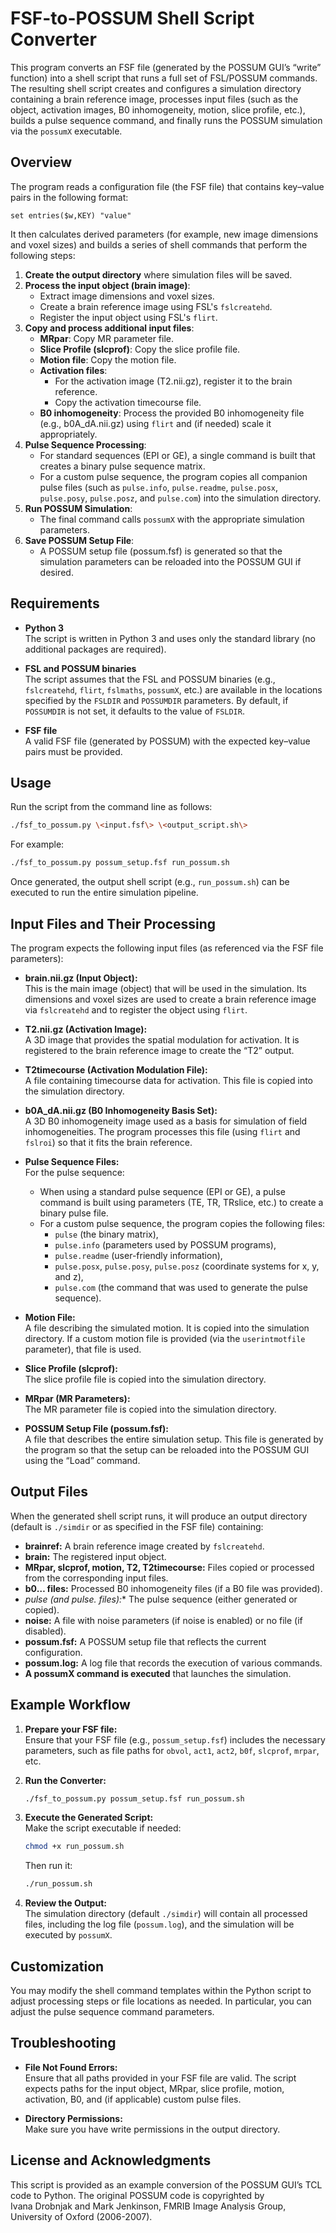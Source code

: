 # FSF-to-POSSUM Shell Script Converter

This program converts an FSF file (generated by the POSSUM GUI’s “write” function) into a shell script that runs a full set of FSL/POSSUM commands. The resulting shell script creates and configures a simulation directory containing a brain reference image, processes input files (such as the object, activation images, B0 inhomogeneity, motion, slice profile, etc.), builds a pulse sequence command, and finally runs the POSSUM simulation via the `possumX` executable.

## Overview

The program reads a configuration file (the FSF file) that contains key–value pairs in the following format:

```
set entries($w,KEY) "value"
```

It then calculates derived parameters (for example, new image dimensions and voxel sizes) and builds a series of shell commands that perform the following steps:

1. **Create the output directory** where simulation files will be saved.
2. **Process the input object (brain image)**:  
   - Extract image dimensions and voxel sizes.
   - Create a brain reference image using FSL's `fslcreatehd`.
   - Register the input object using FSL's `flirt`.
3. **Copy and process additional input files**:
   - **MRpar**: Copy MR parameter file.
   - **Slice Profile (slcprof)**: Copy the slice profile file.
   - **Motion file**: Copy the motion file.
   - **Activation files**:  
     - For the activation image (T2.nii.gz), register it to the brain reference.
     - Copy the activation timecourse file.
   - **B0 inhomogeneity**: Process the provided B0 inhomogeneity file (e.g., b0A_dA.nii.gz) using `flirt` and (if needed) scale it appropriately.
4. **Pulse Sequence Processing**:
   - For standard sequences (EPI or GE), a single command is built that creates a binary pulse sequence matrix.
   - For a custom pulse sequence, the program copies all companion pulse files (such as `pulse.info`, `pulse.readme`, `pulse.posx`, `pulse.posy`, `pulse.posz`, and `pulse.com`) into the simulation directory.
5. **Run POSSUM Simulation**:
   - The final command calls `possumX` with the appropriate simulation parameters.
6. **Save POSSUM Setup File**:
   - A POSSUM setup file (possum.fsf) is generated so that the simulation parameters can be reloaded into the POSSUM GUI if desired.

## Requirements

- **Python 3**  
  The script is written in Python 3 and uses only the standard library (no additional packages are required).

- **FSL and POSSUM binaries**  
  The script assumes that the FSL and POSSUM binaries (e.g., `fslcreatehd`, `flirt`, `fslmaths`, `possumX`, etc.) are available in the locations specified by the `FSLDIR` and `POSSUMDIR` parameters. By default, if `POSSUMDIR` is not set, it defaults to the value of `FSLDIR`.

- **FSF file**  
  A valid FSF file (generated by POSSUM) with the expected key–value pairs must be provided.

## Usage

Run the script from the command line as follows:

```bash
./fsf_to_possum.py \<input.fsf\> \<output_script.sh\>
```

For example:

```bash
./fsf_to_possum.py possum_setup.fsf run_possum.sh
```

Once generated, the output shell script (e.g., `run_possum.sh`) can be executed to run the entire simulation pipeline.

## Input Files and Their Processing

The program expects the following input files (as referenced via the FSF file parameters):

- **brain.nii.gz (Input Object):**  
  This is the main image (object) that will be used in the simulation. Its dimensions and voxel sizes are used to create a brain reference image via `fslcreatehd` and to register the object using `flirt`.

- **T2.nii.gz (Activation Image):**  
  A 3D image that provides the spatial modulation for activation. It is registered to the brain reference image to create the “T2” output.

- **T2timecourse (Activation Modulation File):**  
  A file containing timecourse data for activation. This file is copied into the simulation directory.

- **b0A_dA.nii.gz (B0 Inhomogeneity Basis Set):**  
  A 3D B0 inhomogeneity image used as a basis for simulation of field inhomogeneities. The program processes this file (using `flirt` and `fslroi`) so that it fits the brain reference.

- **Pulse Sequence Files:**  
  For the pulse sequence:
  - When using a standard pulse sequence (EPI or GE), a pulse command is built using parameters (TE, TR, TRslice, etc.) to create a binary pulse file.
  - For a custom pulse sequence, the program copies the following files:
    - `pulse` (the binary matrix),
    - `pulse.info` (parameters used by POSSUM programs),
    - `pulse.readme` (user-friendly information),
    - `pulse.posx`, `pulse.posy`, `pulse.posz` (coordinate systems for x, y, and z),
    - `pulse.com` (the command that was used to generate the pulse sequence).

- **Motion File:**  
  A file describing the simulated motion. It is copied into the simulation directory. If a custom motion file is provided (via the `userintmotfile` parameter), that file is used.

- **Slice Profile (slcprof):**  
  The slice profile file is copied into the simulation directory.

- **MRpar (MR Parameters):**  
  The MR parameter file is copied into the simulation directory.

- **POSSUM Setup File (possum.fsf):**  
  A file that describes the entire simulation setup. This file is generated by the program so that the setup can be reloaded into the POSSUM GUI using the “Load” command.

## Output Files

When the generated shell script runs, it will produce an output directory (default is `./simdir` or as specified in the FSF file) containing:

- **brainref:** A brain reference image created by `fslcreatehd`.
- **brain:** The registered input object.
- **MRpar, slcprof, motion, T2, T2timecourse:** Files copied or processed from the corresponding input files.
- **b0… files:** Processed B0 inhomogeneity files (if a B0 file was provided).
- **pulse (and pulse.* files):** The pulse sequence (either generated or copied).
- **noise:** A file with noise parameters (if noise is enabled) or no file (if disabled).
- **possum.fsf:** A POSSUM setup file that reflects the current configuration.
- **possum.log:** A log file that records the execution of various commands.
- **A possumX command is executed** that launches the simulation.

## Example Workflow

1. **Prepare your FSF file:**  
   Ensure that your FSF file (e.g., `possum_setup.fsf`) includes the necessary parameters, such as file paths for `obvol`, `act1`, `act2`, `b0f`, `slcprof`, `mrpar`, etc.

2. **Run the Converter:**  
   ```bash
   ./fsf_to_possum.py possum_setup.fsf run_possum.sh
   ```

3. **Execute the Generated Script:**  
   Make the script executable if needed:
   ```bash
   chmod +x run_possum.sh
   ```
   Then run it:
   ```bash
   ./run_possum.sh
   ```

4. **Review the Output:**  
   The simulation directory (default `./simdir`) will contain all processed files, including the log file (`possum.log`), and the simulation will be executed by `possumX`.

## Customization

You may modify the shell command templates within the Python script to adjust processing steps or file locations as needed. In particular, you can adjust the pulse sequence command parameters.

## Troubleshooting
- **File Not Found Errors:**  
  Ensure that all paths provided in your FSF file are valid. The script expects paths for the input object, MRpar, slice profile, motion, activation, B0, and (if applicable) custom pulse files.

- **Directory Permissions:**  
  Make sure you have write permissions in the output directory.

## License and Acknowledgments

This script is provided as an example conversion of the POSSUM GUI’s TCL code to Python. The original POSSUM code is copyrighted by  
Ivana Drobnjak and Mark Jenkinson, FMRIB Image Analysis Group, University of Oxford (2006-2007).